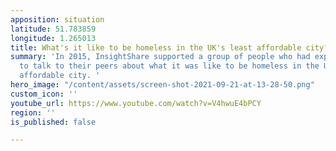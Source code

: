 ```yaml
---
apposition: situation
latitude: 51.783859
longitude: 1.265013
title: What's it like to be homeless in the UK's least affordable city?
summary: 'In 2015, InsightShare supported a group of people who had experienced homelessness
  to talk to their peers about what it was like to be homeless in the UK''s least
  affordable city. '
hero_image: "/content/assets/screen-shot-2021-09-21-at-13-28-50.png"
custom_icon: ''
youtube_url: https://www.youtube.com/watch?v=V4hwuE4bPCY
region: ''
is_published: false

---
```

